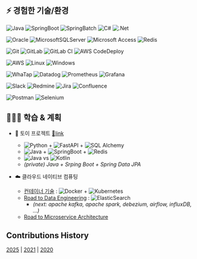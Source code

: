 ## ⚡️ 경험한 기술/환경

<!-- Lang/Framework -->
![Java](https://img.shields.io/badge/JAVA-%23ED8B00.svg?style=flat&logo=openjdk&logoColor=white) 
![SpringBoot](https://img.shields.io/badge/Spring%20Boot-%236DB33F.svg?style=flat&logo=spring&logoColor=white) 
![SpringBatch](https://img.shields.io/badge/Spring%20Batch-%236DB33F.svg?style=flat&logo=spring&logoColor=white) 
![C#](https://img.shields.io/badge/C%23-%23239120.svg?style=flat&logo=csharp&logoColor=white) 
![.Net](https://img.shields.io/badge/.NET-5C2D91?style=flat&logo=.net&logoColor=white) 

<!-- DB/Storage -->
![Oracle](https://img.shields.io/badge/Oracle-F80000?style=flat&logo=oracle&logoColor=white) 
![MicrosoftSQLServer](https://img.shields.io/badge/Microsoft%20SQL%20Server-CC2927?style=flat&logo=microsoft%20sql%20server&logoColor=white) 
![Microsoft Access](https://img.shields.io/badge/Microsoft_Access-A4373A?style=flat&logo=microsoft-access&logoColor=white)
![Redis](https://img.shields.io/badge/redis-%23DD0031.svg?style=flat&logo=redis&logoColor=white)

<!-- CI/CD -->
![Git](https://img.shields.io/badge/GIT-%23F05033.svg?style=flat&logo=git&logoColor=white) 
![GitLab](https://img.shields.io/badge/GitLab-%23181717.svg?style=flat&logo=gitlab&logoColor=white)
![GitLab CI](https://img.shields.io/badge/GitLab%20CI-%23FF6701.svg?style=flat&logo=amazon-aws&logoColor=white)
![AWS CodeDeploy](https://img.shields.io/badge/AWS%20code%20deploy-%23FF9900.svg?style=flat&logo=amazon-aws&logoColor=white) 

<!-- Cloud/Server -->
![AWS](https://img.shields.io/badge/AWS-%23FF9900.svg?style=flat&logo=amazon-aws&logoColor=white)
![Linux](https://img.shields.io/badge/Linux-FCC624?style=flat&logo=linux&logoColor=black)
![Windows](https://img.shields.io/badge/Windows-0078D6?style=flat&logo=windows&logoColor=white)

<!-- Monitor/APM -->
![WhaTap](https://img.shields.io/badge/WhaTap-%235835CC.svg?style=flat&logo=amazon-aws&logoColor=white)
![Datadog](https://img.shields.io/badge/Datadog-%23632CA6.svg?style=flat&logo=datadog&logoColor=white)
![Prometheus](https://img.shields.io/badge/Prometheus-E6522C?style=flat&logo=Prometheus&logoColor=white)
![Grafana](https://img.shields.io/badge/Grafana-%23F46800.svg?style=flat&logo=grafana&logoColor=white)

<!-- Collaboration tools -->
![Slack](https://img.shields.io/badge/Slack-4A154B?style=flat&logo=slack&logoColor=white) 
![Redmine](https://img.shields.io/badge/Redmine-F37440?style=flat&logoColor=white) 
![Jira](https://img.shields.io/badge/Jira-%230A0FFF.svg?style=flat&logo=jira&logoColor=white)
![Confluence](https://img.shields.io/badge/confluence-%23172BF4.svg?style=flat&logo=confluence&logoColor=white)

<!-- ETC -->
![Postman](https://img.shields.io/badge/Postman-FF6C37?style=flat&logo=postman&logoColor=white)
![Selenium](https://img.shields.io/badge/-Selenium-%43B02A?style=flat&logo=selenium&logoColor=white)
  
## 👨🏻‍💻 학습 & 계획
- 💫 토이 프로젝트 [🔗link](https://github.com/eljay0921/toy-projects) 
  - ![Python](https://img.shields.io/badge/Python-3670A0?style=flat&logo=python&logoColor=ffdd54) + ![FastAPI](https://img.shields.io/badge/FastAPI-005571?style=flat=fastapi) + ![SQL Alchemy](https://img.shields.io/badge/SQL%20Alchemy-%235835CC.svg?style=flat&logo=amazon-aws&logoColor=white)
  - ![Java](https://img.shields.io/badge/JAVA-%23ED8B00.svg?style=flat&logo=openjdk&logoColor=white) + ![SpringBoot](https://img.shields.io/badge/Spring%20Boot-%236DB33F.svg?style=flat&logo=spring&logoColor=white) + ![Redis](https://img.shields.io/badge/redis-%23DD0031.svg?style=flat&logo=redis&logoColor=white)
  - ![Java](https://img.shields.io/badge/JAVA-%23ED8B00.svg?style=flat&logo=openjdk&logoColor=white) vs ![Kotlin](https://img.shields.io/badge/kotlin-%237F52FF.svg?style=flat&logo=kotlin&logoColor=white)
  - _(private) Java + Srping Boot + Spring Data JPA_

- ☁️ 클라우드 네이티브 컴퓨팅
  - [컨테이너 기술](https://github.com/eljay0921/learning-log-repo/tree/main/10.%20Container) : ![Docker](https://img.shields.io/badge/docker-%230db7ed.svg?style=flat&logo=docker&logoColor=white) + ![Kubernetes](https://img.shields.io/badge/kubernetes-%23326ce5.svg?style=flat&logo=kubernetes&logoColor=white)
  - [Road to Data Engineering](https://github.com/eljay0921/road-to-data-engineering) : ![ElasticSearch](https://img.shields.io/badge/-ElasticSearch-005571?style=flat&logo=elasticsearch)
    - _(next: apache kafka, apache spark, debezium, airflow, influxDB, ...)_
  - [Road to Microservice Architecture](https://github.com/eljay0921/road-to-msa)

## Contributions History
[2025](https://github.com/eljay0921?tab=overview&from=2025-01-01&to=2025-12-31) |
[2021](https://github.com/eljay0921?tab=overview&from=2021-01-01&to=2021-12-31) |
[2020](https://github.com/eljay0921?tab=overview&from=2020-01-01&to=2020-12-31) 

